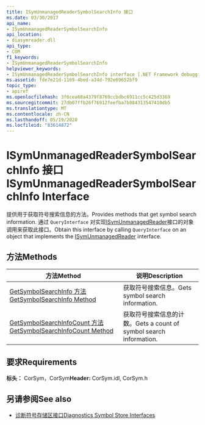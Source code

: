 ```yaml
---
title: ISymUnmanagedReaderSymbolSearchInfo 接口
ms.date: 03/30/2017
api_name:
- ISymUnmanagedReaderSymbolSearchInfo
api_location:
- diasymreader.dll
api_type:
- COM
f1_keywords:
- ISymUnmanagedReaderSymbolSearchInfo
helpviewer_keywords:
- ISymUnmanagedReaderSymbolSearchInfo interface [.NET Framework debugging]
ms.assetid: fde7e21d-1169-4bed-a34d-792e69652bf9
topic_type:
- apiref
ms.openlocfilehash: 3f6cea68a4379f8769ccbdbc6911cc5c425d3369
ms.sourcegitcommit: 27db07ffb26f76912feefba7b884313547410db5
ms.translationtype: MT
ms.contentlocale: zh-CN
ms.lasthandoff: 05/19/2020
ms.locfileid: "83614872"
---
```

# <a name="isymunmanagedreadersymbolsearchinfo-interface"></a><span data-ttu-id="d0594-102">ISymUnmanagedReaderSymbolSearchInfo 接口</span><span class="sxs-lookup"><span data-stu-id="d0594-102">ISymUnmanagedReaderSymbolSearchInfo Interface</span></span>
<span data-ttu-id="d0594-103">提供用于获取符号搜索信息的方法。</span><span class="sxs-lookup"><span data-stu-id="d0594-103">Provides methods that get symbol search information.</span></span> <span data-ttu-id="d0594-104">通过 `QueryInterface` 对实现[ISymUnmanagedReader](isymunmanagedreader-interface.md)接口的对象调用来获取此接口。</span><span class="sxs-lookup"><span data-stu-id="d0594-104">Obtain this interface by calling `QueryInterface` on an object that implements the [ISymUnmanagedReader](isymunmanagedreader-interface.md) interface.</span></span>  
  
## <a name="methods"></a><span data-ttu-id="d0594-105">方法</span><span class="sxs-lookup"><span data-stu-id="d0594-105">Methods</span></span>  
  
|<span data-ttu-id="d0594-106">方法</span><span class="sxs-lookup"><span data-stu-id="d0594-106">Method</span></span>|<span data-ttu-id="d0594-107">说明</span><span class="sxs-lookup"><span data-stu-id="d0594-107">Description</span></span>|  
|------------|-----------------|  
|[<span data-ttu-id="d0594-108">GetSymbolSearchInfo 方法</span><span class="sxs-lookup"><span data-stu-id="d0594-108">GetSymbolSearchInfo Method</span></span>](isymunmanagedreadersymbolsearchinfo-getsymbolsearchinfo-method.md)|<span data-ttu-id="d0594-109">获取符号搜索信息。</span><span class="sxs-lookup"><span data-stu-id="d0594-109">Gets symbol search information.</span></span>|  
|[<span data-ttu-id="d0594-110">GetSymbolSearchInfoCount 方法</span><span class="sxs-lookup"><span data-stu-id="d0594-110">GetSymbolSearchInfoCount Method</span></span>](isymunmanagedreadersymbolsearchinfo-getsymbolsearchinfocount-method.md)|<span data-ttu-id="d0594-111">获取符号搜索信息的计数。</span><span class="sxs-lookup"><span data-stu-id="d0594-111">Gets a count of symbol search information.</span></span>|  
  
## <a name="requirements"></a><span data-ttu-id="d0594-112">要求</span><span class="sxs-lookup"><span data-stu-id="d0594-112">Requirements</span></span>  
 <span data-ttu-id="d0594-113">**标头：** CorSym，CorSym</span><span class="sxs-lookup"><span data-stu-id="d0594-113">**Header:** CorSym.idl, CorSym.h</span></span>  
  
## <a name="see-also"></a><span data-ttu-id="d0594-114">另请参阅</span><span class="sxs-lookup"><span data-stu-id="d0594-114">See also</span></span>

- [<span data-ttu-id="d0594-115">诊断符号存储区接口</span><span class="sxs-lookup"><span data-stu-id="d0594-115">Diagnostics Symbol Store Interfaces</span></span>](diagnostics-symbol-store-interfaces.md)
